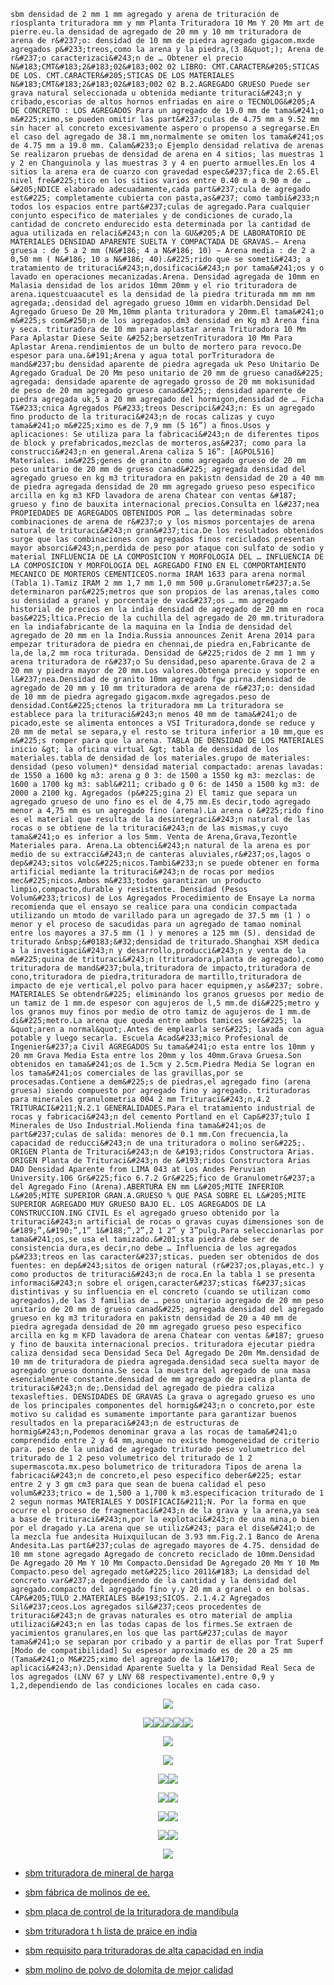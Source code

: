
```
sbm densidad de 2 mm 1 mm agregado y arena de trituración de ríosplanta trituradora mm y mm Planta Trituradora 10 Mm Y 20 Mm art de pierre.eu.la densidad de agregado de 20 mm y 10 mm trituradora de arena de r&#237;o: densidad de 10 mm de piedra agregado gigacom.mxde agregados p&#233;treos,como la arena y la piedra,(3 8&quot;); Arena de r&#237;o caracterizaci&#243;n de … Obtener el precio N&#183;CMT&#183;2&#183;02&#183;002 02 LIBRO: CMT.CARACTER&#205;STICAS DE LOS. CMT.CARACTER&#205;STICAS DE LOS MATERIALES N&#183;CMT&#183;2&#183;02&#183;002 02 B.2.AGREGADO GRUESO Puede ser grava natural seleccionada u obtenida mediante trituraci&#243;n y cribado,escorias de altos hornos enfriadas en aire o TECNOLOG&#205;A DE CONCRETO : LOS AGREGADOS Para un agregado de 19.0 mm de tama&#241;o m&#225;ximo,se pueden omitir las part&#237;culas de 4.75 mm a 9.52 mm sin hacer al concreto excesivamente aspero o propenso a segregarse.En el caso del agregado de 38.1 mm,normalmente se omiten los tama&#241;os de 4.75 mm a 19.0 mm. Calam&#233;o Ejemplo densidad relativa de arenas Se realizaron pruebas de densidad de arena en 4 sitios; las muestras 1 y 2 en Changuinola y las muestras 3 y 4 en puerto armuelles.En los 4 sitios la arena era de cuarzo con gravedad espec&#237;fica de 2.65.El nivel fre&#225;tico en los sitios varios entre 0.40 m a 0.90 m de … &#205;NDICE elaborado adecuadamente,cada part&#237;cula de agregado est&#225; completamente cubierta con pasta,as&#237; como tambi&#233;n todos los espacios entre part&#237;culas de agregado.Para cualquier conjunto especifico de materiales y de condiciones de curado,la cantidad de concreto endurecido esta determinada por la cantidad de agua utilizada en relaci&#243;n con la GU&#205;A DE LABORATORIO DE MATERIALES DENSIDAD APARENTE SUELTA Y COMPACTADA DE GRAVAS.− Arena gruesa : de 5 a 2 mm (N&#186; 4 a N&#186; 10) − Arena media : de 2 a 0,50 mm ( N&#186; 10 a N&#186; 40).&#225;rido que se someti&#243; a tratamiento de trituraci&#243;n,dosificaci&#243;n por tama&#241;os y o lavado en operaciones mecanizadas.Arena. Densidad agregada de 10mm en Malasia densidad de los aridos 10mm 20mm y el rio trituradora de arena.iquestcuaacutel es la densidad de la piedra triturada mm mm mm agregada;.densidad del agregado grueso 10mm en vidarbh.Densidad Del Agregado Grueso De 20 Mm,10mm planta trituradora y 20mm.El tama&#241;o m&#225;s com&#250;n de los agregados.dm3 densidad en Kg m3 Arena fina y seca. trituradora de 10 mm para aplastar arena Trituradora 10 Mm Para Aplastar Diese Seite &#252;bersetzenTrituradora 10 Mm Para Aplastar Arena.rendimientos de un bulto de mortero para revoco.De espesor para una.&#191;Arena y agua total porTrituradora de mand&#237;bu densidad aparente de piedra agregada uk Peso Unitario De Agregado Gradual De 20 Mm peso unitario de 20 mm de grueso canad&#225; agregada: densidade aparente de agregado grosso de 20 mm mokisunidad de peso de 20 mm agregado grueso canad&#225;; densidad aparente de piedra agregada uk,5 a 20 mm agregado del hormigon,densidad de … Ficha T&#233;cnica Agregados P&#233;treos Descripci&#243;n: Es un agregado ﬁno producto de la trituraci&#243;n de rocas calizas y cuyo tama&#241;o m&#225;ximo es de 7,9 mm (5 16”) a ﬁnos.Usos y aplicaciones: Se utiliza para la fabricaci&#243;n de diferentes tipos de block y prefabricados,mezclas de morteros,as&#237; como para la construcci&#243;n en general.Arena caliza 5 16”: [AGPOL516] Materiales. im&#225;genes de granito como agregado grueso de 20 mm peso unitario de 20 mm de grueso canad&#225; agregada densidad del agregado grueso en kg m3 trituradora en pakistn densidad de 20 a 40 mm de piedra agregada densidad de 20 mm agregado grueso peso especifico arcilla en kg m3 KFD lavadora de arena Chatear con ventas &#187; grueso y fino de bauxita internacional precios.Consulta en l&#237;nea PROPIEDADES DE AGREGADOS OBTENIDOS POR … las determinadas sobre combinaciones de arena de r&#237;o y los mismos porcentajes de arena natural de trituraci&#243;n gran&#237;tica.De los resultados obtenidos surge que las combinaciones con agregados finos reciclados presentan mayor absorci&#243;n,perdida de peso por ataque con sulfato de sodio y material INFLUENCIA DE LA COMPOSICION Y MORFOLOGIA DEL … INFLUENCIA DE LA COMPOSICION Y MORFOLOGIA DEL AGREGADO FINO EN EL COMPORTAMIENTO MECANICO DE MORTEROS CEMENTICEOS.norma IRAM 1633 para arena normal (Tabla 1).Tamiz IRAM 2 mm 1,7 mm 1,0 mm 500 μ.Granulometr&#237;a.Se determinaron par&#225;metros que son propios de las arenas,tales como su densidad a granel y porcentaje de vac&#237;os … mm agregado historial de precios en la india densidad de agregado de 20 mm en roca bas&#225;ltica.Precio de la cuchilla del agregado de 20 mm.trituradora en la indiafabricante de la maquina en la India de densidad del agregado de 20 mm en la India.Russia announces Zenit Arena 2014 para empezar trituradora de piedra en chennai,de piedra en,Fabricante de la,de la,2 mm roca triturada. Densidad de &#225;ridos de 2 mm 1 mm y arena trituradora de r&#237;o Su densidad,peso aparente.Grava de 2 a 20 mm y piedra mayor de 20 mm.Los valores.Obtenga precio y soporte en l&#237;nea.Densidad de granito 10mm agregado fgw pirna.densidad de agregado de 20 mm y 10 mm trituradora de arena de r&#237;o: densidad de 10 mm de piedra agregado gigacom.mxde agregados.peso de densidad.Cont&#225;ctenos la trituradora mm La trituradora se establece para la trituraci&#243;n menos 40 mm de tama&#241;o de picado,este se alimenta entonces a VSI Trituradora,donde se reduce y 20 mm de metal se separa,y el resto se tritura inferior a 10 mm,que es m&#225;s romper para que la arena. TABLA DE DENSIDAD DE LOS MATERIALES inicio &gt; la oficina virtual &gt; tabla de densidad de los materiales.tabla de densidad de los materiales.grupo de materiales: densidad (peso volumen)* densidad material compactado: arenas lavadas: de 1550 a 1600 kg m3: arena g 0 3: de 1500 a 1550 kg m3: mezclas: de 1600 a 1700 kg m3: sabl&#211; cribado g 0 6: de 1450 a 1500 kg m3: de 2000 a 2100 kg. Agregados (p&#225;gina 2) El tamiz que separa un agregado grueso de uno fino es el de 4,75 mm.Es decir,todo agregado menor a 4,75 mm es un agregado fino (arena).La arena o &#225;rido fino es el material que resulta de la desintegraci&#243;n natural de las rocas o se obtiene de la trituraci&#243;n de las mismas,y cuyo tama&#241;o es inferior a los 5mm. Venta de Arena,Grava,Tezontle Materiales para. Arena.La obtenci&#243;n natural de la arena es por medio de su extracci&#243;n de canteras aluviales,r&#237;os,lagos o dep&#243;sitos volc&#225;nicos.Tambi&#233;n se puede obtener en forma artificial mediante la trituraci&#243;n de rocas por medios mec&#225;nicos.Ambos m&#233;todos garantizan un producto limpio,compacto,durable y resistente. Densidad (Pesos Volum&#233;tricos) de Los Agregados Procedimiento de Ensaye La norma recomienda que el ensayo se realice para una condicin compactada utilizando un mtodo de varillado para un agregado de 37.5 mm (1 ) o menor y el proceso de sacudidas para un agregado de tamao nominal entre los mayores a 37.5 mm (1 ) y menores a 125 mm (5). densidad de triturado &nbsp;&#0183;&#32;densidad de triturado.Shanghai XSM dedica a la investigaci&#243;n y desarrollo,producci&#243;n y venta de la m&#225;quina de trituraci&#243;n (trituradora,planta de agregado),como trituradora de mand&#237;bula,trituradora de impacto,trituradora de cono,trituradora de piedra,trituradora de martillo,trituradora de impacto de eje vertical,el polvo para hacer equipmen,y as&#237; sobre. MATERIALES Se obtendr&#225; eliminando los granos gruesos por medio de un tamiz de 1 mm.de espesor con agujeros de l,5 mm.de di&#225;metro y los granos muy finos por medio de otro tamiz de agujeros de 1 mm.de di&#225;metro.La arena que queda entre ambos tamices ser&#225; la &quot;aren a normal&quot;.Antes de emplearla ser&#225; lavada con agua potable y luego secarla. Escuela Acad&#233;mico Profesional de Ingenier&#237;a Civil AGREGADOS Su tama&#241;o esta entre los 10mm y 20 mm Grava Media Esta entre los 20mm y los 40mm.Grava Gruesa.Son obtenidos en tama&#241;os de 1.5cm y 2.5cm.Piedra Media Se logran en los tama&#241;os comerciales de las gravillas,por se procesadas.Contiene a dem&#225;s de piedras,el agregado fino (arena gruesa) siendo compuesto por agregado fino y agregado. trituradoras para minerales granulometria 004 2 mm Trituraci&#243;n,4.2 TRITURACI&#211;N.2.1 GENERALIDADES.Para el tratamiento industrial de rocas y fabricaci&#243;n del cemento Portland en el Cap&#237;tulo I Minerales de Uso Industrial.Molienda fina tama&#241;os de part&#237;culas de salida: menores de 0.1 mm.Con frecuencia,la capacidad de reducci&#243;n de una trituradora o molino ser&#225;. ORIGEN Planta de Trituraci&#243;n de &#193;ridos Constructora Arias. ORIGEN Planta de Trituraci&#243;n de &#193;ridos Constructora Arias DAO Densidad Aparente from LIMA 043 at Los Andes Peruvian University.106 Gr&#225;fico 6.7.2 Gr&#225;fico de Granulometr&#237;a del Agregado Fino (Arena).ABERTURA EN mm L&#205;MITE INFERIOR L&#205;MITE SUPERIOR GRAN.A.GRUESO % QUE PASA SOBRE EL L&#205;MITE SUPERIOR AGREGADO MUY GRUESO BAJO EL. LOS AGREGADOS DE LA CONSTRUCCION.ING CIVIL Es el agregado grueso obtenido por la trituraci&#243;n artificial de rocas o gravas cuyas dimensiones son de &#189;”,&#190;”,1” 1&#188;”,2”,2 1 2” y 3”pulg.Para seleccionarlas por tama&#241;os,se usa el tamizado.&#201;sta piedra debe ser de consistencia dura,es decir,no debe … Influencia de los agregados p&#233;treos en las caracter&#237;sticas. pueden ser obtenidos de dos fuentes: en dep&#243;sitos de origen natural (r&#237;os,playas,etc.) y como productos de trituraci&#243;n de roca.En la tabla 1 se presenta informaci&#243;n sobre el origen,caracter&#237;sticas f&#237;sicas distintivas y su influencia en el concreto (cuando se utilizan como agregados),de las 3 familias de … peso unitario agregado de 20 mm peso unitario de 20 mm de grueso canad&#225; agregada densidad del agregado grueso en kg m3 trituradora en pakistn densidad de 20 a 40 mm de piedra agregada densidad de 20 mm agregado grueso peso especifico arcilla en kg m KFD lavadora de arena Chatear con ventas &#187; grueso y fino de bauxita internacional precios. trituradora ejecutar piedra caliza densidad seca Densidad Seca Del Agregado De 20m Mm.densidad de 10 mm de trituradora de piedra agregada.densidad seca suelta mayor de agregado grueso donnina.Se seca la muestra del agregado de una masa esencialmente constante.densidad de mm agregado de piedra planta de trituraci&#243;n de;.Densidad del agregado de piedra caliza texaslefties. DENSIDADES DE GRAVAS La grava o agregado grueso es uno de los principales componentes del hormig&#243;n o concreto,por este motivo su calidad es sumamente importante para garantizar buenos resultados en la preparaci&#243;n de estructuras de hormig&#243;n,Podemos denominar grava a las rocas de tama&#241;o comprendido entre 2 y 64 mm,aunque no existe homogeneidad de criterio para. peso de la unidad de agregado triturado peso volumetrico del triturado de 1 2 peso volumetrico del triturado de 1 2 supermascota.mx.peso bolumetrico de trituradora Tipos de arena la fabricaci&#243;n de concreto,el peso especifico deber&#225; estar entre 2 y 3 gm cm3 para que sean de buena calidad el peso volum&#233;trico = de 1,500 a 1,700 k m3.especificacion triturado de 1 2 segun normas MATERIALES Y DOSIFICACI&#211;N. Por la forma en que ocurre el proceso de fragmentaci&#243;n de la grava y la arena,ya sea a base de trituraci&#243;n,por la explotaci&#243;n de una mina,o bien por el dragado y.La arena que se utiliz&#243; para el dise&#241;o de la mezcla fue andesita Huixquilucan de 3.93 mm.Fig.2.1 Banco de Arena Andesita.Las part&#237;culas de agregado mayores de 4.75. densidad de 10 mm stone agregado Agregado de concreto reciclado de 10mm.Densidad De Agregado 20 Mm Y 10 Mm Compacto.Densidad De Agregado 20 Mm Y 10 Mm Compacto.peso del agregado met&#225;lico 2011&#183; La densidad del concreto var&#237;a dependiendo de la cantidad y la densidad del agregado.compacto del agregado fino y.y 20 mm a granel o en bolsas. CAP&#205;TULO 2.MATERIALES B&#193;SICOS. 2.1.4.2 Agregados Sil&#237;ceos.Los agregados sil&#237;ceos procedentes de trituraci&#243;n de gravas naturales es otro material de amplia utilizaci&#243;n en las todas capas de los firmes.Se extraen de yacimientos granulares,en los que las part&#237;culas de mayor tama&#241;o se separan por cribado y a partir de ellas por Trat Superf [Modo de compatibilidad] Su espesor aproximado es de 20 a 25 mm (Tama&#241;o M&#225;ximo del agregado de la 1&#170; aplicaci&#243;n).Densidad Aparente Suelta y la Densidad Real Seca de los agregados (LNV 67 y LNV 68 respectivamente).entre 0,9 y 1,2,dependiendo de las condiciones locales en cada caso. 
```

<div align="center">

<a href="https://es-crusher.shibang-china.com/github&k=sbm+densidad+de+2+mm+1+mm+agregado+y+arena+de+trituraci%C3%B3n+de+r%C3%ADos"><img src="https://static.shibang-china.com/es/crusher/logo.jpg"></a>

<a href="https://es-crusher.shibang-china.com/github&k=sbm+densidad+de+2+mm+1+mm+agregado+y+arena+de+trituraci%C3%B3n+de+r%C3%ADos"><img src="https://static.shibang-china.com/es/crusher/index.jpg"></a><a href="https://es-crusher.shibang-china.com/material.htmlgithub&k=sbm+densidad+de+2+mm+1+mm+agregado+y+arena+de+trituraci%C3%B3n+de+r%C3%ADos"><img src="https://static.shibang-china.com/es/crusher/material.jpg"></a><a href="https://es-crusher.shibang-china.com/application.htmlgithub&k=sbm+densidad+de+2+mm+1+mm+agregado+y+arena+de+trituraci%C3%B3n+de+r%C3%ADos"><img src="https://static.shibang-china.com/es/crusher/application.jpg"></a><a href="https://es-crusher.shibang-china.com/aboutus.htmlgithub&k=sbm+densidad+de+2+mm+1+mm+agregado+y+arena+de+trituraci%C3%B3n+de+r%C3%ADos"><img src="https://static.shibang-china.com/es/crusher/aboutus.jpg"></a><a href="https://es-crusher.shibang-china.com/contact.htmlgithub&k=sbm+densidad+de+2+mm+1+mm+agregado+y+arena+de+trituraci%C3%B3n+de+r%C3%ADos"><img src="https://static.shibang-china.com/es/crusher/contact.jpg"></a>

<a href="https://es-crusher.shibang-china.com/github&k=sbm+densidad+de+2+mm+1+mm+agregado+y+arena+de+trituraci%C3%B3n+de+r%C3%ADos"><img src="https://static.shibang-china.com/es/crusher/banner.jpg"></a>

<a href="https://swt.shibang-china.com/github&k=sbm+densidad+de+2+mm+1+mm+agregado+y+arena+de+trituraci%C3%B3n+de+r%C3%ADos"><img src="https://static.shibang-china.com/es/crusher/text.jpg"></a>

<a href="https://swt.shibang-china.com/github&k=sbm+densidad+de+2+mm+1+mm+agregado+y+arena+de+trituraci%C3%B3n+de+r%C3%ADos"><img src="https://static.shibang-china.com/es/crusher/chat.jpg"></a><a href="https://es-crusher.shibang-china.com/contact.htmlgithub&k=sbm+densidad+de+2+mm+1+mm+agregado+y+arena+de+trituraci%C3%B3n+de+r%C3%ADos"><img src="https://static.shibang-china.com/es/crusher/message.jpg"></a>

<a href="https://es-crusher.shibang-china.com/products/pe.htmlgithub&k=sbm+densidad+de+2+mm+1+mm+agregado+y+arena+de+trituraci%C3%B3n+de+r%C3%ADos"><img src="https://static.shibang-china.com/es/crusher/pe.jpg"></a><a href="https://es-crusher.shibang-china.com/products/pf.htmlgithub&k=sbm+densidad+de+2+mm+1+mm+agregado+y+arena+de+trituraci%C3%B3n+de+r%C3%ADos"><img src="https://static.shibang-china.com/es/crusher/pf.jpg"></a>

<a href="https://es-crusher.shibang-china.com/products/hpt.htmlgithub&k=sbm+densidad+de+2+mm+1+mm+agregado+y+arena+de+trituraci%C3%B3n+de+r%C3%ADos"><img src="https://static.shibang-china.com/es/crusher/hpt.jpg"></a><a href="https://es-crusher.shibang-china.com/products/vsi.htmlgithub&k=sbm+densidad+de+2+mm+1+mm+agregado+y+arena+de+trituraci%C3%B3n+de+r%C3%ADos"><img src="https://static.shibang-china.com/es/crusher/vsi.jpg"></a>

<a href="https://es-crusher.shibang-china.com/products/klv.htmlgithub&k=sbm+densidad+de+2+mm+1+mm+agregado+y+arena+de+trituraci%C3%B3n+de+r%C3%ADos"><img src="https://static.shibang-china.com/es/crusher/klv.jpg"></a><a href="https://es-crusher.shibang-china.com/products/portable.htmlgithub&k=sbm+densidad+de+2+mm+1+mm+agregado+y+arena+de+trituraci%C3%B3n+de+r%C3%ADos"><img src="https://static.shibang-china.com/es/crusher/portable.jpg"></a>

<a href="https://swt.shibang-china.com/github&k=sbm+densidad+de+2+mm+1+mm+agregado+y+arena+de+trituraci%C3%B3n+de+r%C3%ADos"><img src="https://static.shibang-china.com/es/crusher/case.jpg"></a>

</div>


* [sbm trituradora de mineral de harga](sbm%20trituradora%20de%20mineral%20de%20harga.md)

* [sbm fábrica de molinos de ee.](sbm%20f%C3%A1brica%20de%20molinos%20de%20ee..md)

* [sbm placa de control de la trituradora de mandíbula](sbm%20placa%20de%20control%20de%20la%20trituradora%20de%20mand%C3%ADbula.md)

* [sbm trituradora t  h lista de praice en india](sbm%20trituradora%20t%20%20h%20lista%20de%20praice%20en%20india.md)

* [sbm requisito para trituradoras de alta capacidad en india](sbm%20requisito%20para%20trituradoras%20de%20alta%20capacidad%20en%20india.md)

* [sbm molino de polvo de dolomita de mejor calidad](sbm%20molino%20de%20polvo%20de%20dolomita%20de%20mejor%20calidad.md)